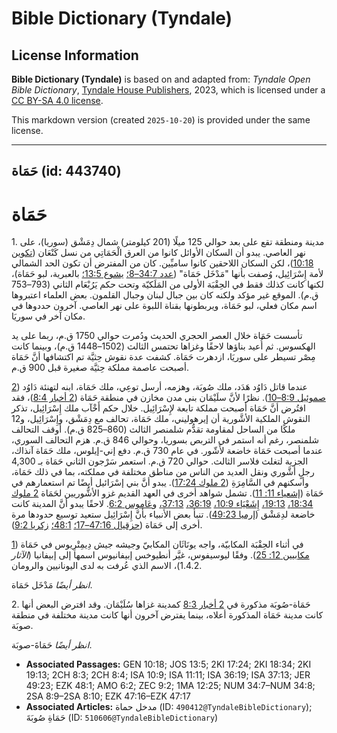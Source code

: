 # Bible Dictionary (Tyndale)

## License Information

**Bible Dictionary (Tyndale)** is based on and adapted from: _Tyndale Open Bible Dictionary_, [Tyndale House Publishers](https://tyndaleopenresources.com/), 2023, which is licensed under a [CC BY-SA 4.0 license](https://creativecommons.org/licenses/by-sa/4.0/legalcode.en).

This markdown version (created `2025-10-20`) is provided under the same license.



--------------------------------

## حَمَاة (id: 443740)

حَمَاة
======

1\. مدينة ومنطقة تقع على بعد حوالي 125 ميلًا (201 كيلومتر) شمال دِمَشْق (سوريا)، على نهر العاصي. يبدو أن السكان الأوائل كانوا من العرق الْحَمَاتِي من نسل كَنْعَان ([تكوين 10:18](https://ref.ly/Gen10:18))، لكن السكان اللاحقين كانوا ساميِّين. كان من المفترض أن تكون الحد الشمالي لأمة إِسْرَائِيل، وُصفت بأنها "مَدْخَل حَمَاة" ([عدد 34:7–8؛](https://ref.ly/Num34:7-Num34:8) [يشوع 13:5؛](https://ref.ly/Josh13:5) بالعبرية، لبو حَمَاة)، لكنها كانت كذلك فقط في الحِقْبَة الأولى من المَلَكيّة وتحت حكم يَرُبْعَام الثاني (793–753 ق.م). الموقع غير مؤكد ولكنه كان بين جبال لبنان وجبال القلمون. بعض العلماء اعتبروها اسم مكان فعلي، لبو حَمَاة، ويربطونها بقناة اللبوة على نهر العاصي. آخرون حددوها في مكان آخر في سوريَا.

تأسست حَمَاة خلال العصر الحجري الحديث ودُمرت حوالي 1750 ق.م، ربما على يد الهكسوس. ثم أُعيد بناؤها لاحقًا وغزاها تحتمس الثالث (1502–1448 ق.م)، وبينما كانت مِصْر تسيطر على سوريَا، ازدهرت حَمَاة. كشفت عدة نقوش حِثيَّة تم اكتشافها أنَّ حَمَاة أصبحت عاصمة مملكة حِثيَّة صغيرة قبل 900 ق.م.

عندما قاتل دَاوُد هَدَد، ملك صُوبَة، وهزمه، أرسل توعِي، ملك حَمَاة، ابنه لتهنئة دَاوُد ([2 صموئيل 8:9–10](https://ref.ly/2Sam8:9-2Sam8:10)). نظرًا لأنَّ سلَيْمَان بنى مدن مخازن في منطقة حَمَاة ([2 أخبار 8:4](https://ref.ly/2Chr8:4))، فقد افتُرض أنَّ حَمَاة أصبحت مملكة تابعة لإِسْرَائِيل. خلال حكم أَخْآب ملك إِسْرَائِيل، تذكر النقوش الملكية الأشَّورية أن إيرهوليني، ملك حَمَاة، تحالف مع دِمَشْق، وإِسْرَائِيل، و12 ملكًا من الساحل لمقاومة تقدُّم شلمنصر الثالث (860–825 ق.م). أوقف التحالف شلمنصر، رغم أنه استمر في التربص بسوريا، وحوالي 846 ق.م. هزم التحالف السوري، عندما أصبحت حَمَاة خاضعة لأَشّور. في عام 730 ق.م. دفع إني\-إيلوس، ملك حَمَاة آنذاك، الجزية لتغلث فلاسر الثالث. حوالي 720 ق.م. استعمر سَرْجون الثاني حَمَاة بـ 4,300 رجلٍ أشَّوري ونقل العديد من الناس من مناطق مختلفة في مملكته، بما في ذلك حَمَاة، وأسكنهم في السَّامِرَةِ ([2 ملوك 17:24](https://ref.ly/2Kgs17:24)). يبدو أنَّ بني إسْرَائيل أيضًا تم استعمارهم في حَمَاة ([إشعياء 11: 11](https://ref.ly/Isa11:11)). تشمل شواهد أخرى في العهد القديم غزو الأشُّوريين لحَمَاة [2 ملوك 18:34،](https://ref.ly/2Kgs18:34) [19:13،](https://ref.ly/2Kgs19:13) [إِشَعْيَاء 10:9،](https://ref.ly/Isa10:9) [36:19،](https://ref.ly/Isa36:19) [37:13،](https://ref.ly/Isa37:13) و[عَاموس 6:2](https://ref.ly/Amos6:2). لاحقًا يبدو أنَّ المدينة كانت خاضعة لدِمَشْق ([إرميا 49:23](https://ref.ly/Jer49:23)). تنبأ بعض الأنبياء بأنَّ إِسْرَائِيل ستعيد توسيع حدودها مرة أخرى إلى حَمَاة ([حزقيال 47:16–17؛](https://ref.ly/Ezek47:16-Ezek47:17) [48:1؛](https://ref.ly/Ezek48:1) [زكريا 9:2](https://ref.ly/Zech9:2)).

في أثناء الحِقْبَة المكابيّة، واجه يونَاثَان المكابيّ وجيشه جيش دِيمِتْرِيوس في حَمَاة ([1 مكابيين 12: 25](https://ref.ly/1Macc12:25)). وفقًا ليوسيفوس، غيَّر أنطيوخس إبيفانيوس اسمها إلى إبيفانيا (*الآثار* 1\.4\.2\)، الاسم الذي عُرفت به لدى اليونانيين والرومان.

*انظر أيضًا* مَدْخَل حَمَاة.

2\. حَمَاة\-صُوبَة مذكورة في [2 أخبار 8:3](https://ref.ly/2Chr8:3) كمدينة غزاها سُلَيْمَان. وقد افترض البعض أنها كانت مدينة حَمَاة المذكورة أعلاه، بينما يفترض آخرون أنها كانت مدينة مختلفة في منطقة صوبَة.

*انظر أيضًا* حَمَاةَ\-صوبَة.

* **Associated Passages:** GEN 10:18; JOS 13:5; 2KI 17:24; 2KI 18:34; 2KI 19:13; 2CH 8:3; 2CH 8:4; ISA 10:9; ISA 11:11; ISA 36:19; ISA 37:13; JER 49:23; EZK 48:1; AMO 6:2; ZEC 9:2; 1MA 12:25; NUM 34:7–NUM 34:8; 2SA 8:9–2SA 8:10; EZK 47:16–EZK 47:17
* **Associated Articles:** مدخل حماة (ID: `490412@TyndaleBibleDictionary`);  حَمَاةِ صُوبَةَ (ID: `510606@TyndaleBibleDictionary`)

